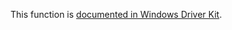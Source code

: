 This function is [documented in Windows Driver Kit](https://learn.microsoft.com/en-us/windows-hardware/drivers/ddi/ntddk/nf-ntddk-rtlinsertasleftchild).
